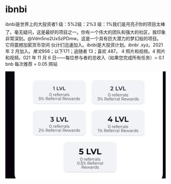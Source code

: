 # ibnbi

ibnbi是世界上的大投资者1 级：5%2级：2%3 级：1%我们是月亮✌️你的项目太棒了。毫无疑问，这是最好的项目之一。你有一个伟大的团队和强大的社区，我印象非常深刻。@Vdm5no2UxSzPDmw。这是一个具有巨大潜力的梦幻般的项目。它将震撼加密货币空间 伙计们迅速加入。*ibnbi*是大投资计划。*ibnbi* .xyz。2021 年 2 月加入。*推文*956；以下171；追随者 13；喜欢 487。 4 照片和视频。4 照片和视频。021 年 11 月 6 日——每位参与者的总收入（如果您完成所有任务）= 0.1 bnb 每次推荐 = 0.05 网站

![1](1.png)
